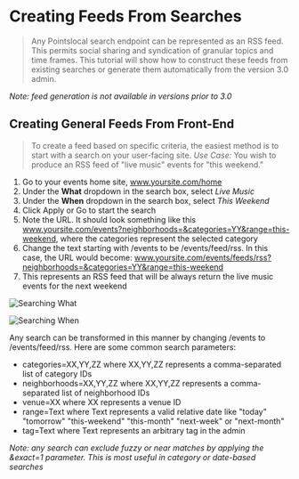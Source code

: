 # Creating Feeds From Searches
> Any Pointslocal search endpoint can be represented as an RSS feed.  This permits social sharing and syndication of granular topics and time frames.  This tutorial will show how to construct these feeds from existing searches or generate them automatically from the version 3.0 admin.

_Note: feed generation is not available in versions prior to 3.0_

## Creating General Feeds From Front-End
> To create a feed based on specific criteria, the easiest method is to start with a search on your user-facing site.  *Use Case:* You wish to produce an RSS feed of "live music" events for "this weekend."

1. Go to your events home site, www.yoursite.com/home
2. Under the **What** dropdown in the search box, select _Live Music_
3. Under the **When** dropdown in the search box, select _This Weekend_
4. Click Apply or Go to start the search
5. Note the URL.  It should look something like this www.yoursite.com/events?neighborhoods=&categories=YY&range=this-weekend, where the categories represent the selected category
6. Change the text starting with /events to be /events/feed/rss.  In this case, the URL would become: www.yoursite.com/events/feeds/rss?neighborhoods=&categories=YY&range=this-weekend
7. This represents an RSS feed that will be always return the live music events for the next weekend

![Searching What](https://pointslocal.github.io/howto/images/events_search_what.png)

![Searching When](https://pointslocal.github.io/howto/images/events_search_when.png)


Any search can be transformed in this manner by changing /events to /events/feed/rss.  Here are some common search parameters:

* categories=XX,YY,ZZ where XX,YY,ZZ represents a comma-separated list of category IDs
* neighborhoods=XX,YY,ZZ where XX,YY,ZZ represents a comma-separated list of neighborhood IDs
* venue=XX where XX represents a venue ID
* range=Text where Text represents a valid relative date like "today" "tomorrow" "this-weekend" "this-month" "next-week" or "next-month"
* tag=Text where Text represents an arbitrary tag in the admin

_Note: any search can exclude fuzzy or near matches by applying the &exact=1 parameter.  This is most useful in category or date-based searches_

